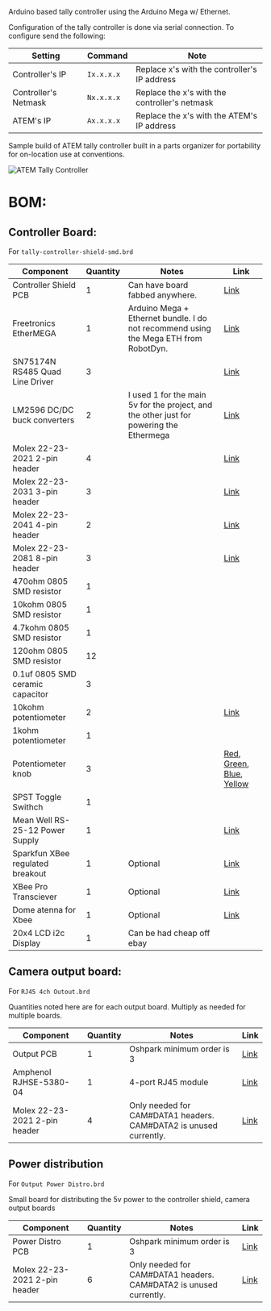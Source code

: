 Arduino based tally controller using the Arduino Mega w/ Ethernet.

Configuration of the tally controller is done via serial connection.  To configure send the following:

|Setting|Command|Note|
|---|---|---|
|Controller's IP|`Ix.x.x.x`|Replace x's with the controller's IP address|
|Controller's Netmask|`Nx.x.x.x`|Replace the x's with the controller's netmask|
|ATEM's IP|`Ax.x.x.x`|Replace the x's with the ATEM's IP address|

Sample build of ATEM tally controller built in a parts organizer for portability for on-location use at conventions.

![ATEM Tally Controller](tally-controller.jpg)

# BOM:

## Controller Board:

For `tally-controller-shield-smd.brd`

|Component|Quantity|Notes|Link|
|---|---|---|---|
|Controller Shield PCB|1|Can have board fabbed anywhere.|[Link](https://oshpark.com/shared_projects/vglxha97)|
|Freetronics EtherMEGA|1|Arduino Mega + Ethernet bundle.  I do not recommend using the Mega ETH from RobotDyn.|[Link](https://www.freetronics.com.au/products/ethermega-arduino-mega-2560-compatible-with-onboard-ethernet)|
|SN75174N RS485 Quad Line Driver|3| |[Link](https://www.mouser.com/ProductDetail/595-SN75174N)|
|LM2596 DC/DC buck converters|2|I used 1 for the main 5v for the project, and the other just for powering the Ethermega|[Link](https://www.amazon.com/dp/B06XZ1DKF2/ref=cm_sw_em_r_mt_dp_U_vQXREb0CJX45Z)|
|Molex 22-23-2021 2-pin header|4| |[Link](https://www.mouser.com/ProductDetail/538-22-23-2021)|
|Molex 22-23-2031 3-pin header|3| |[Link](https://www.mouser.com/ProductDetail/538-22-23-2031)|
|Molex 22-23-2041 4-pin header|2| |[Link](https://www.mouser.com/ProductDetail/538-22-23-2041)|
|Molex 22-23-2081 8-pin header|3| |[Link](https://www.mouser.com/ProductDetail/538-22-23-2081)|
|470ohm 0805 SMD resistor|1| | |
|10kohm 0805 SMD resistor|1| | |
|4.7kohm 0805 SMD resistor|1| | |
|120ohm 0805 SMD resistor|12| | |
|0.1uf 0805 SMD ceramic capacitor|3| | |
|10kohm potentiometer|2| |[Link](https://www.mouser.com/ProductDetail/858-P231-QC15BR10K)|
|1kohm potentiometer|1| | |
|Potentiometer knob|3| |[Red](https://www.mouser.com/ProductDetail/450-3021), [Green](https://www.mouser.com/ProductDetail/450-3024), [Blue](https://www.mouser.com/ProductDetail/450-3023), [Yellow](https://www.mouser.com/ProductDetail/450-3022)
|SPST Toggle Swithch|1| | |
|Mean Well RS-25-12 Power Supply|1| |[Link](https://www.mouser.com/ProductDetail/709-RS25-12)|
|Sparkfun XBee regulated breakout|1|Optional|[Link](https://www.mouser.com/ProductDetail/474-WRL-11373)|
|XBee Pro Transciever|1|Optional|[Link](https://www.mouser.com/ProductDetail/888-XB3-24Z8ST)|
|Dome atenna for Xbee|1|Optional|[Link](https://www.mouser.com/ProductDetail/712-ANT-DB1-WRT-RPS)|
|20x4 LCD i2c Display|1|Can be had cheap off ebay| |

## Camera output board:

For `RJ45 4ch Outout.brd`

Quantities noted here are for each output board.  Multiply as needed for multiple boards.

|Component|Quantity|Notes|Link|
|---|---|---|---|
|Output PCB|1|Oshpark minimum order is 3|[Link](https://oshpark.com/shared_projects/SH81yZph)|
|Amphenol RJHSE-5380-04|1|4-port RJ45 module|[Link](https://www.mouser.com/ProductDetail/523-RJHSE-5380-04)|
|Molex 22-23-2021 2-pin header|4|Only needed for CAM#DATA1 headers.  CAM#DATA2 is unused currently.|[Link](https://www.mouser.com/ProductDetail/538-22-23-2021)|

## Power distribution

For `Output Power Distro.brd`

Small board for distributing the 5v power to the controller shield, camera output boards

|Component|Quantity|Notes|Link|
|---|---|---|---|
|Power Distro PCB|1|Oshpark minimum order is 3|[Link](https://oshpark.com/shared_projects/CbdMb8Fg)|
|Molex 22-23-2021 2-pin header|6|Only needed for CAM#DATA1 headers.  CAM#DATA2 is unused currently.|[Link](https://www.mouser.com/ProductDetail/538-22-23-2021)|
